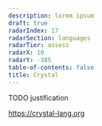 ```yaml
---
description: lorem ipsum
draft: true
radarIndex: 17
radarSection: languages
radarTier: assess
radarX: 10
radarY: -385
table-of-contents: false
title: Crystal
---
```


TODO justification

<https://crystal-lang.org>
